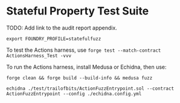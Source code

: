 # Stateful Property Test Suite

TODO: Add link to the audit report appendix.

`export FOUNDRY_PROFILE=statefulfuzz`


To test the Actions harness, use `forge test --match-contract ActionsHarness_Test -vvv`

To run the Actions harness, install Medusa or Echidna, then use:

`forge clean && forge build --build-info && medusa fuzz`

`echidna ./test/trailofbits/ActionFuzzEntrypoint.sol --contract ActionFuzzEntrypoint --config ./echidna.config.yml`

